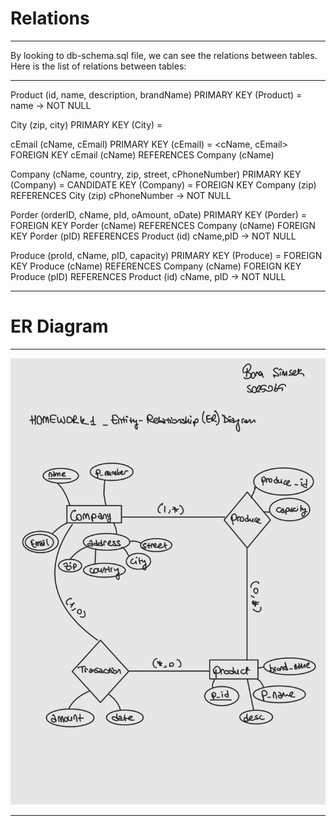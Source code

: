 # Relations

-------------------
By looking to db-schema.sql file, we can see the relations between tables. Here is the list of relations between tables:

-------------------
Product (id, name, description, brandName)
    PRIMARY KEY (Product) = <id>
    name -> NOT NULL



City (zip, city)
    PRIMARY KEY (City) = <zip>



cEmail (cName, cEmail)
    PRIMARY KEY (cEmail) = <cName, cEmail>
    FOREIGN KEY cEmail (cName) REFERENCES Company (cName)



Company (cName, country, zip, street, cPhoneNumber)
    PRIMARY KEY (Company) = <cName>
    CANDIDATE KEY (Company) = <cPhoneNumber>
    FOREIGN KEY Company (zip) REFERENCES City (zip)
    cPhoneNumber -> NOT NULL



Porder (orderID, cName, pId, oAmount, oDate)
    PRIMARY KEY (Porder) = <orderID>
    FOREIGN KEY Porder (cName) REFERENCES Company (cName)
    FOREIGN KEY Porder (pID) REFERENCES Product (id)
    cName,pID -> NOT NULL



Produce (proId, cName, pID, capacity)
    PRIMARY KEY (Produce) = <proID>
    FOREIGN KEY Produce (cName) REFERENCES Company (cName)
    FOREIGN KEY Produce (pID) REFERENCES Product (id)
    cName, pID -> NOT NULL


-------------------
# ER Diagram

-------------------
![ER Diagram](erdiagram.png)

-------------------